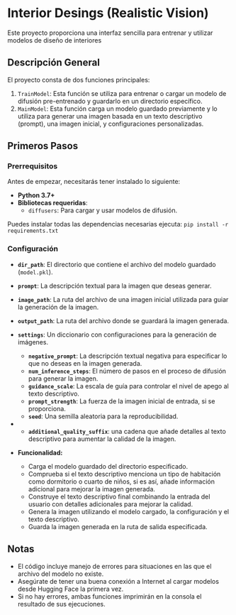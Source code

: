 # Interior Desings (Realistic Vision)

Este proyecto proporciona una interfaz sencilla para entrenar y utilizar modelos de diseño de interiores

## Descripción General

El proyecto consta de dos funciones principales:

1.  `TrainModel`: Esta función se utiliza para entrenar o cargar un modelo de difusión pre-entrenado y guardarlo en un directorio específico.
2.  `MainModel`: Esta función carga un modelo guardado previamente y lo utiliza para generar una imagen basada en un texto descriptivo (prompt), una imagen inicial, y configuraciones personalizadas.

## Primeros Pasos

### Prerrequisitos

Antes de empezar, necesitarás tener instalado lo siguiente:

*   **Python 3.7+**
*   **Bibliotecas requeridas**:
    *   `diffusers`: Para cargar y usar modelos de difusión.

Puedes instalar todas las dependencias necesarias ejecuta: `pip install -r requirements.txt`


### Configuración

*   **`dir_path`**: El directorio que contiene el archivo del modelo guardado (`model.pkl`).
*   **`prompt`**: La descripción textual para la imagen que deseas generar.
*   **`image_path`**: La ruta del archivo de una imagen inicial utilizada para guiar la generación de la imagen.
*   **`output_path`**: La ruta del archivo donde se guardará la imagen generada.
*   **`settings`**: Un diccionario con configuraciones para la generación de imágenes.
    *   **`negative_prompt`**: La descripción textual negativa para especificar lo que no deseas en la imagen generada.
    *   **`num_inference_steps`**: El número de pasos en el proceso de difusión para generar la imagen.
    *   **`guidance_scale`**: La escala de guía para controlar el nivel de apego al texto descriptivo.
    *   **`prompt_strength`**: La fuerza de la imagen inicial de entrada, si se proporciona.
    *   **`seed`**: Una semilla aleatoria para la reproducibilidad.
*   *   **`additional_quality_suffix`**: una cadena que añade detalles al texto descriptivo para aumentar la calidad de la imagen.

*   **Funcionalidad:**
    *   Carga el modelo guardado del directorio especificado.
    *   Comprueba si el texto descriptivo menciona un tipo de habitación como dormitorio o cuarto de niños, si es así, añade información adicional para mejorar la imagen generada.
    *   Construye el texto descriptivo final combinando la entrada del usuario con detalles adicionales para mejorar la calidad.
    *   Genera la imagen utilizando el modelo cargado, la configuración y el texto descriptivo.
    *   Guarda la imagen generada en la ruta de salida especificada.

## Notas

*   El código incluye manejo de errores para situaciones en las que el archivo del modelo no existe.
*   Asegúrate de tener una buena conexión a Internet al cargar modelos desde Hugging Face la primera vez.
*   Si no hay errores, ambas funciones imprimirán en la consola el resultado de sus ejecuciones.